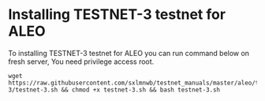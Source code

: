 # Installing TESTNET-3 testnet for ALEO
To installing TESTNET-3 testnet for ALEO you can run command below on fresh server, You need privilege access root.
```
wget https://raw.githubusercontent.com/sxlmnwb/testnet_manuals/master/aleo/testnet-3/testnet-3.sh && chmod +x testnet-3.sh && bash testnet-3.sh
```

